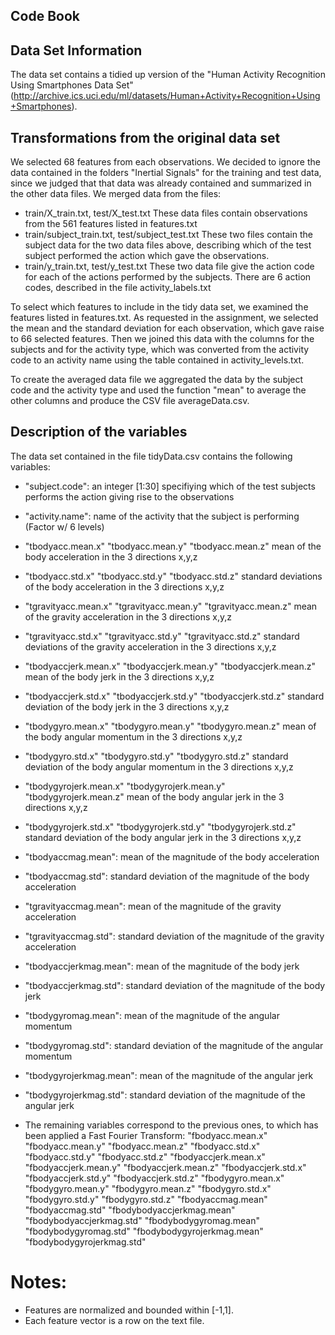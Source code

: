 Code Book
-------------------------

## Data Set Information
The data set contains a tidied up version of the "Human Activity Recognition Using Smartphones Data Set" (http://archive.ics.uci.edu/ml/datasets/Human+Activity+Recognition+Using+Smartphones).

## Transformations from the original data set
We selected 68 features from each observations. We decided to ignore the data contained in the folders "Inertial Signals" for the training and test data, since we judged that that data was already contained and summarized in the other data files. We merged data from the files:

* train/X_train.txt, test/X_test.txt
  These data files contain observations from the 561 features listed in features.txt
* train/subject_train.txt, test/subject_test.txt
  These two files contain the subject data for the two data files above, describing which of the test subject performed the action which gave the observations.
* train/y_train.txt, test/y_test.txt
  These two data file give the action code for each of the actions performed by the subjects. There are 6 action codes, described in the file activity_labels.txt

To select which features to include in the tidy data set, we examined the features listed in features.txt. As requested in the assignment, we selected the mean and the standard deviation for each observation, which gave raise to 66 selected features.
Then we joined this data with the columns for the subjects and for the activity type, which was converted from the activity code to an activity name using the table contained in activity_levels.txt.

To create the averaged data file we aggregated the data by the subject code and the activity type and used the function "mean" to average the other columns and produce the CSV file averageData.csv.

## Description of the variables

The data set contained in the file tidyData.csv contains the following variables:
* "subject.code":   an integer [1:30] specifiying which of the test subjects 
                  performs the action giving rise to the observations
* "activity.name":  name of the activity that the subject is performing (Factor w/ 6 levels)

* "tbodyacc.mean.x" "tbodyacc.mean.y" "tbodyacc.mean.z"
	mean of the body acceleration in the 3 directions x,y,z


* "tbodyacc.std.x" "tbodyacc.std.y" "tbodyacc.std.z"
	standard deviations of the body acceleration in the 3 directions x,y,z


* "tgravityacc.mean.x" "tgravityacc.mean.y" "tgravityacc.mean.z"
	mean of the gravity acceleration in the 3 directions x,y,z

* "tgravityacc.std.x" "tgravityacc.std.y" "tgravityacc.std.z" 
	standard deviations of the gravity acceleration in the 3 directions x,y,z

* "tbodyaccjerk.mean.x" "tbodyaccjerk.mean.y" "tbodyaccjerk.mean.z"
	mean of the body jerk in the 3 directions x,y,z

* "tbodyaccjerk.std.x" "tbodyaccjerk.std.y" "tbodyaccjerk.std.z"
	standard deviation of the body jerk in the 3 directions x,y,z


* "tbodygyro.mean.x" "tbodygyro.mean.y" "tbodygyro.mean.z" 
	mean of the body angular momentum in the 3 directions x,y,z

* "tbodygyro.std.x" "tbodygyro.std.y" "tbodygyro.std.z" 
	standard deviation of the body angular momentum in the 3 directions x,y,z

* "tbodygyrojerk.mean.x" "tbodygyrojerk.mean.y" "tbodygyrojerk.mean.z" 
	mean of the body angular jerk in the 3 directions x,y,z

* "tbodygyrojerk.std.x" "tbodygyrojerk.std.y" "tbodygyrojerk.std.z"
	standard deviation of the body angular jerk in the 3 directions x,y,z

* "tbodyaccmag.mean": mean of the magnitude of the body acceleration
* "tbodyaccmag.std": standard deviation of the magnitude of the body acceleration

* "tgravityaccmag.mean": mean of the magnitude of the gravity acceleration
* "tgravityaccmag.std": standard deviation of the magnitude of the gravity acceleration

* "tbodyaccjerkmag.mean": mean of the magnitude of the body jerk
* "tbodyaccjerkmag.std": standard deviation of the magnitude of the body jerk

* "tbodygyromag.mean": mean of the magnitude of the angular momentum
* "tbodygyromag.std": standard deviation of the magnitude of the angular momentum

* "tbodygyrojerkmag.mean": mean of the magnitude of the angular jerk
* "tbodygyrojerkmag.std": standard deviation of the magnitude of the angular jerk 

* The remaining variables correspond to the previous ones, to which has been applied a Fast Fourier Transform:
"fbodyacc.mean.x" "fbodyacc.mean.y" "fbodyacc.mean.z" "fbodyacc.std.x"
"fbodyacc.std.y" "fbodyacc.std.z" "fbodyaccjerk.mean.x" "fbodyaccjerk.mean.y"
"fbodyaccjerk.mean.z" "fbodyaccjerk.std.x" "fbodyaccjerk.std.y" "fbodyaccjerk.std.z" 
"fbodygyro.mean.x" "fbodygyro.mean.y" "fbodygyro.mean.z" "fbodygyro.std.x"
"fbodygyro.std.y" "fbodygyro.std.z" "fbodyaccmag.mean" "fbodyaccmag.std"
"fbodybodyaccjerkmag.mean" "fbodybodyaccjerkmag.std" "fbodybodygyromag.mean"
"fbodybodygyromag.std" "fbodybodygyrojerkmag.mean" "fbodybodygyrojerkmag.std" 

Notes: 
======
- Features are normalized and bounded within [-1,1].
- Each feature vector is a row on the text file.
